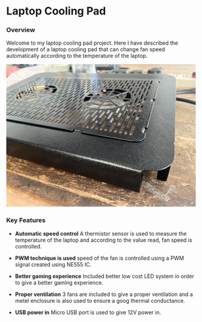 
# Laptop Cooling Pad

### Overview

Welcome to my laptop cooling pad project.
Here I have described the development of a laptop cooling pad that can change fan speed automatically according to the temperature of the laptop.

![image](https://github.com/tinal28/Laptop-Cooling-Pad/blob/main/photos/IMG-20230725-WA0028.jpg)

### Key Features

- **Automatic speed control** A thermistor sensor is used to measure the temperature of the laptop and according to the value read, fan speed is controlled.

- **PWM technique is used** speed of the fan is controlled using a PWM signal created using NE555 IC.
- **Better gaming experience** Included better low cost LED system in order to give a better gaming experience.

- **Proper ventilation** 3 fans are included to give a proper ventilation and a metel enclosure is also used to ensure a goog thermal conductance.
  
- **USB power in** Micro USB port is used to give 12V power in. 

